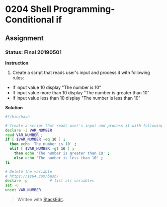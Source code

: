 # 0204 Shell Programming- Conditional if
## Assignment
### Status: Final 20190501

**Instruction**

 1. Create a script that reads user's input and process it with following rules:
   - If input value 10 display "The number is 10"
   - If input value more than 10 display "The number is greater than 10"
   - If input value less than 10 display "The number is less than 10"

**Solution**
```bash
#!/bin/bash

# Create a script that reads user's input and process it with following rules
declare -i VAR_NUMBER
read VAR_NUMBER ; 
if [ $VAR_NUMBER -eq 10 ] ; 
  then echo 'The number is 10' ; 
  elif [ $VAR_NUMBER -gt 10 ] ; 
    then echo 'The number is greater than 10' ; 
    else echo 'The number is less than 10' ; 
fi

# Delete the variable
# https://ss64.com/bash/
declare -p          # list all variables
set -u
unset VAR_NUMBER
```
> Written with [StackEdit](https://stackedit.io/).
